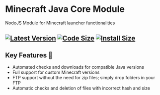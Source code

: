# Minecraft Java Core Module
NodeJS Module for Minecraft launcher functionalities

[![Latest Version](https://img.shields.io/npm/v/ori-core-java?style=social&logo=appveyor)](https://npmjs.com/ori-core-java)
[![Code Size](https://img.shields.io/github/languages/code-size/cosmic-fi/Ori-Core-Java?style=social&logo=appveyor)](https://npmjs.com/ori-core-java)
[![Install Size](https://badgen.net/packagephobia/install/ori-core-java)](https://npmjs.com/ori-core-java)
---

## Key Features :dizzy:
- Automated checks and downloads for compatible Java versions
- Full support for custom Minecraft versions
- FTP support without the need for zip files; simply drop folders in your FTP
- Automatic checks and deletion of files with incorrect hash and size
